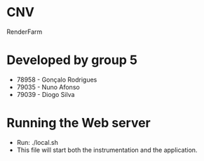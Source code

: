 # CNV
RenderFarm

# Developed by group 5
* 78958 - Gonçalo Rodrigues
* 79035 - Nuno Afonso
* 79039 - Diogo Silva

# Running the Web server
* Run: ./local.sh
* This file will start both the instrumentation and the application.

